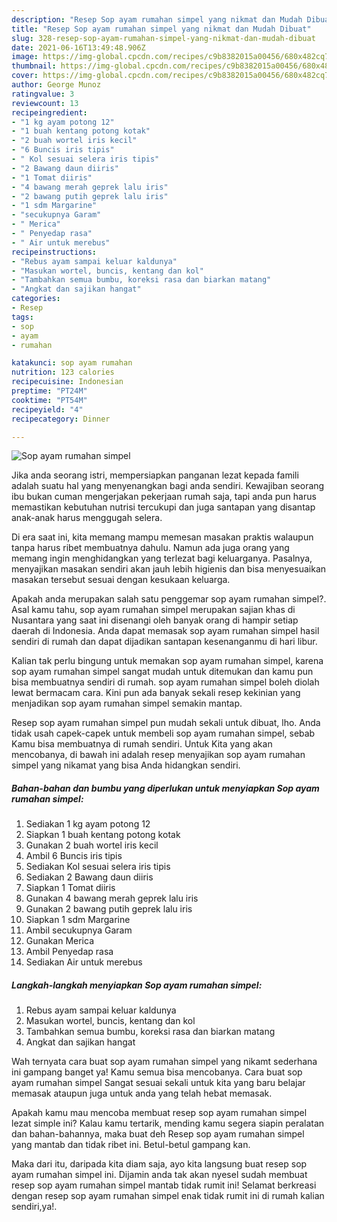 ```yaml
---
description: "Resep Sop ayam rumahan simpel yang nikmat dan Mudah Dibuat"
title: "Resep Sop ayam rumahan simpel yang nikmat dan Mudah Dibuat"
slug: 328-resep-sop-ayam-rumahan-simpel-yang-nikmat-dan-mudah-dibuat
date: 2021-06-16T13:49:48.906Z
image: https://img-global.cpcdn.com/recipes/c9b8382015a00456/680x482cq70/sop-ayam-rumahan-simpel-foto-resep-utama.jpg
thumbnail: https://img-global.cpcdn.com/recipes/c9b8382015a00456/680x482cq70/sop-ayam-rumahan-simpel-foto-resep-utama.jpg
cover: https://img-global.cpcdn.com/recipes/c9b8382015a00456/680x482cq70/sop-ayam-rumahan-simpel-foto-resep-utama.jpg
author: George Munoz
ratingvalue: 3
reviewcount: 13
recipeingredient:
- "1 kg ayam potong 12"
- "1 buah kentang potong kotak"
- "2 buah wortel iris kecil"
- "6 Buncis iris tipis"
- " Kol sesuai selera iris tipis"
- "2 Bawang daun diiris"
- "1 Tomat diiris"
- "4 bawang merah geprek lalu iris"
- "2 bawang putih geprek lalu iris"
- "1 sdm Margarine"
- "secukupnya Garam"
- " Merica"
- " Penyedap rasa"
- " Air untuk merebus"
recipeinstructions:
- "Rebus ayam sampai keluar kaldunya"
- "Masukan wortel, buncis, kentang dan kol"
- "Tambahkan semua bumbu, koreksi rasa dan biarkan matang"
- "Angkat dan sajikan hangat"
categories:
- Resep
tags:
- sop
- ayam
- rumahan

katakunci: sop ayam rumahan 
nutrition: 123 calories
recipecuisine: Indonesian
preptime: "PT24M"
cooktime: "PT54M"
recipeyield: "4"
recipecategory: Dinner

---
```



![Sop ayam rumahan simpel](https://img-global.cpcdn.com/recipes/c9b8382015a00456/680x482cq70/sop-ayam-rumahan-simpel-foto-resep-utama.jpg)

Jika anda seorang istri, mempersiapkan panganan lezat kepada famili adalah suatu hal yang menyenangkan bagi anda sendiri. Kewajiban seorang ibu bukan cuman mengerjakan pekerjaan rumah saja, tapi anda pun harus memastikan kebutuhan nutrisi tercukupi dan juga santapan yang disantap anak-anak harus menggugah selera.

Di era  saat ini, kita memang mampu memesan masakan praktis walaupun tanpa harus ribet membuatnya dahulu. Namun ada juga orang yang memang ingin menghidangkan yang terlezat bagi keluarganya. Pasalnya, menyajikan masakan sendiri akan jauh lebih higienis dan bisa menyesuaikan masakan tersebut sesuai dengan kesukaan keluarga. 



Apakah anda merupakan salah satu penggemar sop ayam rumahan simpel?. Asal kamu tahu, sop ayam rumahan simpel merupakan sajian khas di Nusantara yang saat ini disenangi oleh banyak orang di hampir setiap daerah di Indonesia. Anda dapat memasak sop ayam rumahan simpel hasil sendiri di rumah dan dapat dijadikan santapan kesenanganmu di hari libur.

Kalian tak perlu bingung untuk memakan sop ayam rumahan simpel, karena sop ayam rumahan simpel sangat mudah untuk ditemukan dan kamu pun bisa membuatnya sendiri di rumah. sop ayam rumahan simpel boleh diolah lewat bermacam cara. Kini pun ada banyak sekali resep kekinian yang menjadikan sop ayam rumahan simpel semakin mantap.

Resep sop ayam rumahan simpel pun mudah sekali untuk dibuat, lho. Anda tidak usah capek-capek untuk membeli sop ayam rumahan simpel, sebab Kamu bisa membuatnya di rumah sendiri. Untuk Kita yang akan mencobanya, di bawah ini adalah resep menyajikan sop ayam rumahan simpel yang nikamat yang bisa Anda hidangkan sendiri.

<!--inarticleads1-->

##### Bahan-bahan dan bumbu yang diperlukan untuk menyiapkan Sop ayam rumahan simpel:

1. Sediakan 1 kg ayam potong 12
1. Siapkan 1 buah kentang potong kotak
1. Gunakan 2 buah wortel iris kecil
1. Ambil 6 Buncis iris tipis
1. Sediakan  Kol sesuai selera iris tipis
1. Sediakan 2 Bawang daun diiris
1. Siapkan 1 Tomat diiris
1. Gunakan 4 bawang merah geprek lalu iris
1. Gunakan 2 bawang putih geprek lalu iris
1. Siapkan 1 sdm Margarine
1. Ambil secukupnya Garam
1. Gunakan  Merica
1. Ambil  Penyedap rasa
1. Sediakan  Air untuk merebus




<!--inarticleads2-->

##### Langkah-langkah menyiapkan Sop ayam rumahan simpel:

1. Rebus ayam sampai keluar kaldunya
1. Masukan wortel, buncis, kentang dan kol
1. Tambahkan semua bumbu, koreksi rasa dan biarkan matang
1. Angkat dan sajikan hangat




Wah ternyata cara buat sop ayam rumahan simpel yang nikamt sederhana ini gampang banget ya! Kamu semua bisa mencobanya. Cara buat sop ayam rumahan simpel Sangat sesuai sekali untuk kita yang baru belajar memasak ataupun juga untuk anda yang telah hebat memasak.

Apakah kamu mau mencoba membuat resep sop ayam rumahan simpel lezat simple ini? Kalau kamu tertarik, mending kamu segera siapin peralatan dan bahan-bahannya, maka buat deh Resep sop ayam rumahan simpel yang mantab dan tidak ribet ini. Betul-betul gampang kan. 

Maka dari itu, daripada kita diam saja, ayo kita langsung buat resep sop ayam rumahan simpel ini. Dijamin anda tak akan nyesel sudah membuat resep sop ayam rumahan simpel mantab tidak rumit ini! Selamat berkreasi dengan resep sop ayam rumahan simpel enak tidak rumit ini di rumah kalian sendiri,ya!.

